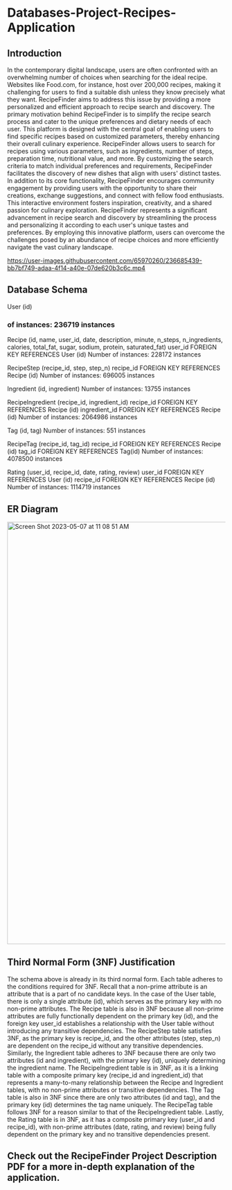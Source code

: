 # Databases-Project-Recipes-Application

## Introduction
In the contemporary digital landscape, users are often confronted with an overwhelming number of choices when searching for the ideal recipe. Websites like Food.com, for instance, host over 200,000 recipes, making it challenging for users to find a suitable dish unless they know precisely what they want. RecipeFinder aims to address this issue by providing a more personalized and efficient approach to recipe search and discovery. The primary motivation behind RecipeFinder is to simplify the recipe search process and cater to the unique preferences and dietary needs of each user. This platform is designed with the central goal of enabling users to find specific recipes based on customized parameters, thereby enhancing their overall culinary experience. RecipeFinder allows users to search for recipes using various parameters, such as ingredients, number of steps, preparation time, nutritional value, and more. By customizing the search criteria to match individual preferences and requirements, RecipeFinder facilitates the discovery of new dishes that align with users' distinct tastes. In addition to its core functionality, RecipeFinder encourages community engagement by providing users with the opportunity to share their creations, exchange suggestions, and connect with fellow food enthusiasts. This interactive environment fosters inspiration, creativity, and a shared passion for culinary exploration. RecipeFinder represents a significant advancement in recipe search and discovery by streamlining the process and personalizing it according to each user's unique tastes and preferences. By employing this innovative platform, users can overcome the challenges posed by an abundance of recipe choices and more efficiently navigate the vast culinary landscape.


https://user-images.githubusercontent.com/65970260/236685439-bb7bf749-adaa-4f14-a40e-07de620b3c6c.mp4

## Database Schema
User (id)
### of instances: 236719 instances

Recipe (id, name, user_id, date, description, minute, n_steps, n_ingredients, calories, total_fat, sugar, sodium, protein, saturated_fat)
user_id FOREIGN KEY REFERENCES User (id)
Number of instances: 228172 instances

RecipeStep (recipe_id, step, step_n)
recipe_id FOREIGN KEY REFERENCES Recipe (id)
Number of instances: 696005 instances

Ingredient (id, ingredient)
Number of instances: 13755 instances

RecipeIngredient (recipe_id, ingredient_id)
recipe_id FOREIGN KEY REFERENCES Recipe (id)
ingredient_id FOREIGN KEY REFERENCES Recipe (id)
Number of instances: 2064986 instances

Tag (id, tag)
Number of instances: 551 instances

RecipeTag (recipe_id, tag_id)
recipe_id FOREIGN KEY REFERENCES Recipe (id)
tag_id FOREIGN KEY REFERENCES Tag(id)
Number of instances: 4078500 instances

Rating (user_id, recipe_id, date, rating, review)
user_id FOREIGN KEY REFERENCES User (id)
recipe_id FOREIGN KEY REFERENCES Recipe (id)
Number of instances: 1114719 instances

## ER Diagram
<img width="972" alt="Screen Shot 2023-05-07 at 11 08 51 AM" src="https://user-images.githubusercontent.com/65970260/236685826-22e7e31c-b3f0-4b7c-87fe-1ccbf457e765.png">

## Third Normal Form (3NF) Justification
The schema above is already in its third normal form. Each table adheres to the conditions required for 3NF. Recall that a non-prime attribute is an attribute that is a part of no candidate keys. In the case of the User table, there is only a single attribute (id), which serves as the primary key with no non-prime attributes. The Recipe table is also in 3NF because all non-prime attributes are fully functionally dependent on the primary key (id), and the foreign key user_id establishes a relationship with the User table without introducing any transitive dependencies. The RecipeStep table satisfies 3NF, as the primary key is recipe_id, and the other attributes (step, step_n) are dependent on the recipe_id without any transitive dependencies. Similarly, the Ingredient table adheres to 3NF because there are only two attributes (id and ingredient), with the primary key (id), uniquely determining the ingredient name. The RecipeIngredient table is in 3NF, as it is a linking table with a composite primary key (recipe_id and ingredient_id) that represents a many-to-many relationship between the Recipe and Ingredient tables, with no non-prime attributes or transitive dependencies. The Tag table is also in 3NF since there are only two attributes (id and tag), and the primary key (id) determines the tag name uniquely. The RecipeTag table follows 3NF for a reason similar to that of the RecipeIngredient table. Lastly, the Rating table is in 3NF, as it has a composite primary key (user_id and recipe_id), with non-prime attributes (date, rating, and review) being fully dependent on the primary key and no transitive dependencies present. 

## Check out the RecipeFinder Project Description PDF for a more in-depth explanation of the application.
